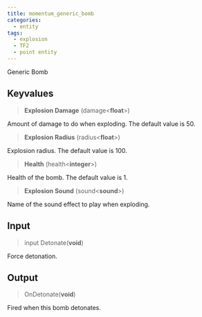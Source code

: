```yaml
---
title: momentum_generic_bomb
categories:
  - entity
tags:
  - explosion
  - TF2
  - point entity
---
```


Generic Bomb

## Keyvalues

> **Explosion Damage** (damage&lt;**float**&gt;)

Amount of damage to do when exploding. The default value is 50.

> **Explosion Radius** (radius&lt;**float**&gt;)

Explosion radius. The default value is 100.

> **Health** (health&lt;**integer**&gt;)

Health of the bomb. The default value is 1.

> **Explosion Sound** (sound&lt;**sound**&gt;)

Name of the sound effect to play when exploding.

## Input

> input Detonate(**void**)

Force detonation.

## Output

> OnDetonate(**void**)

Fired when this bomb detonates.
